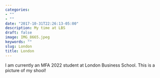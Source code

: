 ```yaml
---
categories:
- ""
- ""
date: "2017-10-31T22:26:13-05:00"
description: My time at LBS
draft: false
image: IMG_8665.jpeg
keywords: ""
slug: London
title: London
---
```


I am currently an MFA 2022 student at London Business School. This is a picture of my shool!